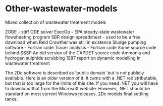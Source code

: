 # Other-wastewater-models
Mixed collection of wastewater treatment models

ZODE - stiff ODE solver
ExecOp - EPA steady-state wastewater flowsheeting program
SBR design spreadsheet - used to be a free download when Reid Crowther was still in existence
Sludge pumping software - Fortran code
Tracer analysis - Fortran code
Some source code behind SSSP
An old version of the CAPDET source code
Ammonia and hydrogen sulphide scrubbing
1987 report on dynamic modelling in wastewater treatment

The 2Dc software is described as 'public domain' but is not publicly available. Here is an older version of it. It came with a .NET redistributable, but that is too large for the limits of this site. If you need .NET you will have to download that from the Microsoft website. However, .NET should be standard on most current Windows releases. 2Dc models final settling tanks.
